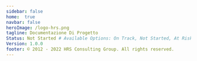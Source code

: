 ```yaml
---
sidebar: false
home:  true
navbar: false
heroImage: /logo-hrs.png
tagline: Documentazione Di Progetto
Status: Not Started # Available Options: On Track, Not Started, At Risk, Off Track, Stopped
Version: 1.0.0
footer: © 2012 - 2022 HRS Consulting Group. All rights reserved.
---
```


<template>
  <div class="main-content">
    <div v-if="user">
      <p align="center" class="text-small">
        Ciao {{user.name}}, Benvenuto!
      </p>
      <p align="center">
        <LogoutButton class="btn btn-danger mr-2" type="button" :client="auth0client" />
        <DashboardButton>
        </DashboardButton>
      </p>
    </div>
    <div v-else>
      <p  class="text-small" align="center">
        Non hai effettuato l'accesso. Per accedere utilizza il seguente pulsante di login.
      </p>
      <p align="center">
        <LoginButton :client="auth0client" @login-complete="getUser()" />
      </p>
    </div>
  </div>

<ProjectStatus>
</ProjectStatus>
<div class="d-flex my-3">
<span class="branch-name mx-auto text-gray-light">{{ $page.git.commits[0].dateShort }}<span classs="mx-2">{{ $page.git.author }}</span><span>{{ $page.git.commits[0].shortHash }}</span></span>
</div>
</template>


<script>
import auth from "./.vuepress/auth";
import LoginButton from "./.vuepress/components/LoginButton";
import LogoutButton from "./.vuepress/components/LogoutButton";
import ProjectStatus from "./.vuepress/components/ProjectStatus";
import DashboardButton from "./.vuepress/components/DashboardButton";

export default {
  data() {
    return {
      auth0client : null,
      user : null
    }
  },
  async mounted(){
    this.auth0client = await auth.createClient();

    this.user = await this.auth0client.getUser();
  },
  methods : {
    async login () {
      await auth.loginWithPopup(this.auth0client);
    },
    async getUser(){
      this.user = await this.auth0client.getUser();
    }
  }
}
</script>

